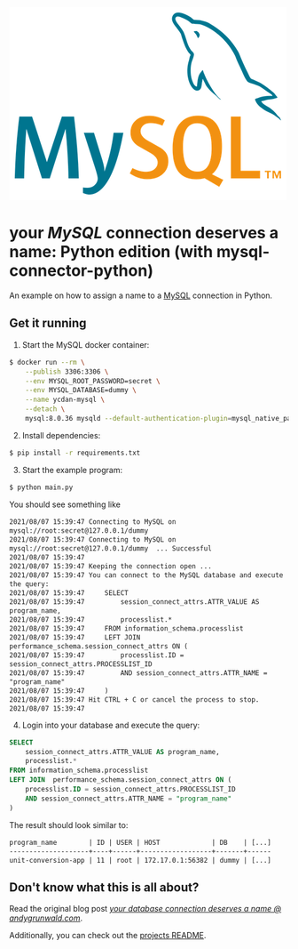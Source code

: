 ![MySQL logo](../../images/mysql-logo.png)

# your _MySQL_ connection deserves a name: Python edition (with mysql-connector-python)

An example on how to assign a name to a [MySQL](https://www.mysql.com/) connection in Python.

## Get it running

1. Start the MySQL docker container:
```sh
$ docker run --rm \
    --publish 3306:3306 \
    --env MYSQL_ROOT_PASSWORD=secret \
    --env MYSQL_DATABASE=dummy \
    --name ycdan-mysql \
    --detach \
    mysql:8.0.36 mysqld --default-authentication-plugin=mysql_native_password
```

2. Install dependencies:
```sh
$ pip install -r requirements.txt
```

3. Start the example program:
```sh
$ python main.py
```

You should see something like

```
2021/08/07 15:39:47 Connecting to MySQL on mysql://root:secret@127.0.0.1/dummy
2021/08/07 15:39:47 Connecting to MySQL on mysql://root:secret@127.0.0.1/dummy  ... Successful
2021/08/07 15:39:47
2021/08/07 15:39:47 Keeping the connection open ...
2021/08/07 15:39:47 You can connect to the MySQL database and execute the query:
2021/08/07 15:39:47 	SELECT
2021/08/07 15:39:47 	    session_connect_attrs.ATTR_VALUE AS program_name,
2021/08/07 15:39:47 	    processlist.*
2021/08/07 15:39:47 	FROM information_schema.processlist
2021/08/07 15:39:47 	LEFT JOIN  performance_schema.session_connect_attrs ON (
2021/08/07 15:39:47 	    processlist.ID = session_connect_attrs.PROCESSLIST_ID
2021/08/07 15:39:47 	    AND session_connect_attrs.ATTR_NAME = "program_name"
2021/08/07 15:39:47 	)
2021/08/07 15:39:47 Hit CTRL + C or cancel the process to stop.
2021/08/07 15:39:47
```

4. Login into your database and execute the query:
```sql
SELECT
	session_connect_attrs.ATTR_VALUE AS program_name,
	processlist.*
FROM information_schema.processlist
LEFT JOIN  performance_schema.session_connect_attrs ON (
	processlist.ID = session_connect_attrs.PROCESSLIST_ID
	AND session_connect_attrs.ATTR_NAME = "program_name"
)
```

The result should look similar to:

```
program_name        | ID | USER | HOST             | DB    | [...]
--------------------+----+------+------------------+-------+------
unit-conversion-app | 11 | root | 172.17.0.1:56382 | dummy | [...]
```

## Don't know what this is all about?

Read the original blog post [_your database connection deserves a name @ andygrunwald.com_](https://andygrunwald.com/blog/your-database-connection-deserves-a-name/ "Article your database connection deserves a name at Andy Grunwalds blog").

Additionally, you can check out the [projects README](https://github.com/andygrunwald/your-connection-deserves-a-name#readme).